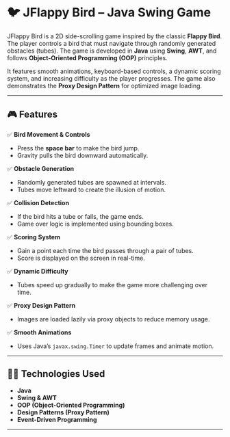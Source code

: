 # 🐦 JFlappy Bird – Java Swing Game

JFlappy Bird is a 2D side-scrolling game inspired by the classic **Flappy Bird**. The player controls a bird that must navigate through randomly generated obstacles (tubes). The game is developed in **Java** using **Swing**, **AWT**, and follows **Object-Oriented Programming (OOP)** principles.

It features smooth animations, keyboard-based controls, a dynamic scoring system, and increasing difficulty as the player progresses. The game also demonstrates the **Proxy Design Pattern** for optimized image loading.

---

## 🎮 Features

✅ **Bird Movement & Controls**  
- Press the **space bar** to make the bird jump.  
- Gravity pulls the bird downward automatically.

✅ **Obstacle Generation**  
- Randomly generated tubes are spawned at intervals.  
- Tubes move leftward to create the illusion of motion.

✅ **Collision Detection**  
- If the bird hits a tube or falls, the game ends.  
- Game over logic is implemented using bounding boxes.

✅ **Scoring System**  
- Gain a point each time the bird passes through a pair of tubes.  
- Score is displayed on the screen in real-time.

✅ **Dynamic Difficulty**  
- Tubes speed up gradually to make the game more challenging over time.

✅ **Proxy Design Pattern**  
- Images are loaded lazily via proxy objects to reduce memory usage.

✅ **Smooth Animations**  
- Uses Java’s `javax.swing.Timer` to update frames and animate motion.

---

## 🧑‍💻 Technologies Used

- **Java**
- **Swing & AWT**
- **OOP (Object-Oriented Programming)**
- **Design Patterns (Proxy Pattern)**
- **Event-Driven Programming**

---

